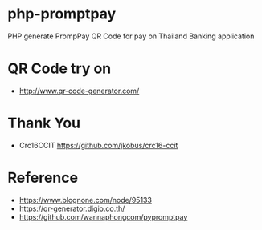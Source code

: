 # php-promptpay
PHP generate PrompPay QR Code for pay on Thailand Banking application

# QR Code try on
- http://www.qr-code-generator.com/

# Thank You
 - Crc16CCIT https://github.com/jkobus/crc16-ccit

# Reference
- https://www.blognone.com/node/95133
- https://qr-generator.digio.co.th/
- https://github.com/wannaphongcom/pypromptpay
